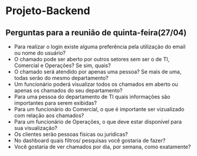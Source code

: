 # Projeto-Backend


## Perguntas para a reunião de quinta-feira(27/04)
- Para realizar o login existe alguma preferência pela utilização do email ou nome do usuário?
- O chamado pode ser aberto por outros setores sem ser o de TI, Comercial e Operações? Se sim, quais?
- O chamado será atendido por apenas uma pessoa? Se mais de uma, todas serão do mesmo departamento?
- Um funcionário poderá visualizar todos os chamados em aberto ou apenas os chamados do seu departamento?
- Para uma pessoa do departamento de TI quais informações são importantes para serem exibidas? 
- Para um funcionário do Comercial, o que é importante ser vizualizado com relação aos chamados?
- Para um funcionário de Operações, o que deve estar disponível para sua visualização?
- Os clientes serão pessoas físicas ou jurídicas?
- No dashboard quais filtros/ pesquisas você gostaria de fazer?
- Você gostaria de ver chamados por dia, por semana, como exatamente?
